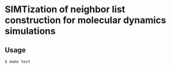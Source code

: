 # SIMTization of neighbor list construction for molecular dynamics simulations

## Usage
    $ make test
